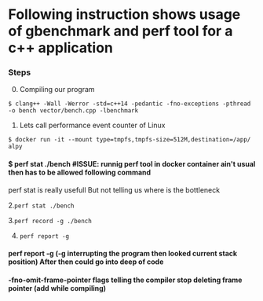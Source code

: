 # Following instruction shows usage of gbenchmark and perf tool for a c++ application
### Steps
0. Compiling our program

`$ clang++ -Wall -Werror -std=c++14 -pedantic -fno-exceptions -pthread -o bench vector/bench.cpp -lbenchmark`

1. Lets call performance event counter of Linux

`$ docker run -it --mount type=tmpfs,tmpfs-size=512M,destination=/app/ alpy`

#### $ perf stat ./bench #ISSUE: runnig perf tool in docker container ain't usual then has to be allowed following command 
perf stat is really usefull But not telling us where is the bottleneck

2.`perf stat ./bench`

3.`perf record -g ./bench`

4. `perf report -g`

#### perf report -g (-g interrupting the program then looked current stack position) After then could go into deep of code

#### -fno-omit-frame-pointer flags telling the compiler stop deleting frame pointer (add while compiling)

